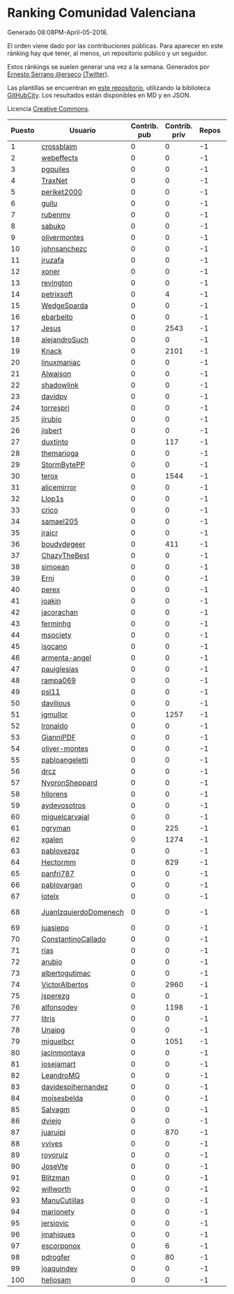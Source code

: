 # Ranking Comunidad Valenciana

Generado 08:08PM-April-05-2018.

El orden viene dado por las contribuciones públicas. Para aparecer en este ránking hay que tener, al menos, un repositorio público y un seguidor.

Estos ránkings se suelen generar una vez a la semana. Generados por [Ernesto Serrano @erseco](https://github.com/erseco/) [(Twitter)](https://twitter.com/erseco).

Las plantillas se encuentran en [este repositorio](https://github.com/iblancasa/GH-Spanish-Ranking), utilizando la biblioteca [GitHubCity](https://github.com/iblancasa/GitHubCity). Los resultados están disponibles en MD y en JSON.

Licencia [Creative Commons](https://creativecommons.org/licenses/by/4.0/).

| Puesto   |  Usuario  | Contrib. pub | Contrib. priv |Repos| Followers | Desde |  Avatar  |
|----------|-----------|--------------|---------------|-----|-----------|-------|----------|
|1|[crossblaim](https://github.com/crossblaim)|0|0|-1|-1||![crossblaim]()|
|2|[webeffects](https://github.com/webeffects)|0|0|-1|-1||![webeffects]()|
|3|[pgquiles](https://github.com/pgquiles)|0|0|-1|-1||![pgquiles]()|
|4|[TraxNet](https://github.com/TraxNet)|0|0|-1|-1||![TraxNet]()|
|5|[periket2000](https://github.com/periket2000)|0|0|-1|-1||![periket2000]()|
|6|[guilu](https://github.com/guilu)|0|0|-1|-1||![guilu]()|
|7|[rubenmv](https://github.com/rubenmv)|0|0|-1|-1||![rubenmv]()|
|8|[sabuko](https://github.com/sabuko)|0|0|-1|-1||![sabuko]()|
|9|[olivermontes](https://github.com/olivermontes)|0|0|-1|-1||![olivermontes]()|
|10|[johnsanchezc](https://github.com/johnsanchezc)|0|0|-1|-1||![johnsanchezc]()|
|11|[jruzafa](https://github.com/jruzafa)|0|0|-1|-1||![jruzafa]()|
|12|[xoner](https://github.com/xoner)|0|0|-1|-1||![xoner]()|
|13|[revington](https://github.com/revington)|0|0|-1|-1||![revington]()|
|14|[petrixsoft](https://github.com/petrixsoft)|0|4|-1|-1||![petrixsoft]()|
|15|[WedgeSparda](https://github.com/WedgeSparda)|0|0|-1|-1||![WedgeSparda]()|
|16|[ebarbeito](https://github.com/ebarbeito)|0|0|-1|-1||![ebarbeito]()|
|17|[Jesus](https://github.com/Jesus)|0|2543|-1|-1||![Jesus]()|
|18|[alejandroSuch](https://github.com/alejandroSuch)|0|0|-1|-1||![alejandroSuch]()|
|19|[Knack](https://github.com/Knack)|0|2101|-1|-1||![Knack]()|
|20|[linuxmaniac](https://github.com/linuxmaniac)|0|0|-1|-1||![linuxmaniac]()|
|21|[Alwaison](https://github.com/Alwaison)|0|0|-1|-1||![Alwaison]()|
|22|[shadowlink](https://github.com/shadowlink)|0|0|-1|-1||![shadowlink]()|
|23|[davidpv](https://github.com/davidpv)|0|0|-1|-1||![davidpv]()|
|24|[torrespri](https://github.com/torrespri)|0|0|-1|-1||![torrespri]()|
|25|[jirubio](https://github.com/jirubio)|0|0|-1|-1||![jirubio]()|
|26|[jisbert](https://github.com/jisbert)|0|0|-1|-1||![jisbert]()|
|27|[duxtinto](https://github.com/duxtinto)|0|117|-1|-1||![duxtinto]()|
|28|[themarioga](https://github.com/themarioga)|0|0|-1|-1||![themarioga]()|
|29|[StormBytePP](https://github.com/StormBytePP)|0|0|-1|-1||![StormBytePP]()|
|30|[terox](https://github.com/terox)|0|1544|-1|-1||![terox]()|
|31|[alicemirror](https://github.com/alicemirror)|0|0|-1|-1||![alicemirror]()|
|32|[Llop1s](https://github.com/Llop1s)|0|0|-1|-1||![Llop1s]()|
|33|[crico](https://github.com/crico)|0|0|-1|-1||![crico]()|
|34|[samael205](https://github.com/samael205)|0|0|-1|-1||![samael205]()|
|35|[jraicr](https://github.com/jraicr)|0|0|-1|-1||![jraicr]()|
|36|[boudydegeer](https://github.com/boudydegeer)|0|411|-1|-1||![boudydegeer]()|
|37|[ChazyTheBest](https://github.com/ChazyTheBest)|0|0|-1|-1||![ChazyTheBest]()|
|38|[simoean](https://github.com/simoean)|0|0|-1|-1||![simoean]()|
|39|[Erni](https://github.com/Erni)|0|0|-1|-1||![Erni]()|
|40|[perex](https://github.com/perex)|0|0|-1|-1||![perex]()|
|41|[joakin](https://github.com/joakin)|0|0|-1|-1||![joakin]()|
|42|[jacorachan](https://github.com/jacorachan)|0|0|-1|-1||![jacorachan]()|
|43|[ferminhg](https://github.com/ferminhg)|0|0|-1|-1||![ferminhg]()|
|44|[msociety](https://github.com/msociety)|0|0|-1|-1||![msociety]()|
|45|[isocano](https://github.com/isocano)|0|0|-1|-1||![isocano]()|
|46|[armenta-angel](https://github.com/armenta-angel)|0|0|-1|-1||![armenta-angel]()|
|47|[pauiglesias](https://github.com/pauiglesias)|0|0|-1|-1||![pauiglesias]()|
|48|[rampa069](https://github.com/rampa069)|0|0|-1|-1||![rampa069]()|
|49|[psl11](https://github.com/psl11)|0|0|-1|-1||![psl11]()|
|50|[davilious](https://github.com/davilious)|0|0|-1|-1||![davilious]()|
|51|[jgmullor](https://github.com/jgmullor)|0|1257|-1|-1||![jgmullor]()|
|52|[lronaldo](https://github.com/lronaldo)|0|0|-1|-1||![lronaldo]()|
|53|[GianniPDF](https://github.com/GianniPDF)|0|0|-1|-1||![GianniPDF]()|
|54|[oliver-montes](https://github.com/oliver-montes)|0|0|-1|-1||![oliver-montes]()|
|55|[pabloangeletti](https://github.com/pabloangeletti)|0|0|-1|-1||![pabloangeletti]()|
|56|[drcz](https://github.com/drcz)|0|0|-1|-1||![drcz]()|
|57|[NyoronSheppard](https://github.com/NyoronSheppard)|0|0|-1|-1||![NyoronSheppard]()|
|58|[hllorens](https://github.com/hllorens)|0|0|-1|-1||![hllorens]()|
|59|[aydevosotros](https://github.com/aydevosotros)|0|0|-1|-1||![aydevosotros]()|
|60|[miguelcarvajal](https://github.com/miguelcarvajal)|0|0|-1|-1||![miguelcarvajal]()|
|61|[ngryman](https://github.com/ngryman)|0|225|-1|-1||![ngryman]()|
|62|[xgalen](https://github.com/xgalen)|0|1274|-1|-1||![xgalen]()|
|63|[pablovezgz](https://github.com/pablovezgz)|0|0|-1|-1||![pablovezgz]()|
|64|[Hectormm](https://github.com/Hectormm)|0|829|-1|-1||![Hectormm]()|
|65|[panfri787](https://github.com/panfri787)|0|0|-1|-1||![panfri787]()|
|66|[pablovargan](https://github.com/pablovargan)|0|0|-1|-1||![pablovargan]()|
|67|[lotelx](https://github.com/lotelx)|0|0|-1|-1||![lotelx]()|
|68|[JuanIzquierdoDomenech](https://github.com/JuanIzquierdoDomenech)|0|0|-1|-1||![JuanIzquierdoDomenech]()|
|69|[juasiepo](https://github.com/juasiepo)|0|0|-1|-1||![juasiepo]()|
|70|[ConstantinoCallado](https://github.com/ConstantinoCallado)|0|0|-1|-1||![ConstantinoCallado]()|
|71|[rias](https://github.com/rias)|0|0|-1|-1||![rias]()|
|72|[arubio](https://github.com/arubio)|0|0|-1|-1||![arubio]()|
|73|[albertogutimac](https://github.com/albertogutimac)|0|0|-1|-1||![albertogutimac]()|
|74|[VictorAlbertos](https://github.com/VictorAlbertos)|0|2960|-1|-1||![VictorAlbertos]()|
|75|[jsperezg](https://github.com/jsperezg)|0|0|-1|-1||![jsperezg]()|
|76|[alfonsodev](https://github.com/alfonsodev)|0|1198|-1|-1||![alfonsodev]()|
|77|[litris](https://github.com/litris)|0|0|-1|-1||![litris]()|
|78|[Unaipg](https://github.com/Unaipg)|0|0|-1|-1||![Unaipg]()|
|79|[miguelbcr](https://github.com/miguelbcr)|0|1051|-1|-1||![miguelbcr]()|
|80|[jacinmontava](https://github.com/jacinmontava)|0|0|-1|-1||![jacinmontava]()|
|81|[josejamart](https://github.com/josejamart)|0|0|-1|-1||![josejamart]()|
|82|[LeandroMG](https://github.com/LeandroMG)|0|0|-1|-1||![LeandroMG]()|
|83|[davidespihernandez](https://github.com/davidespihernandez)|0|0|-1|-1||![davidespihernandez]()|
|84|[moisesbelda](https://github.com/moisesbelda)|0|0|-1|-1||![moisesbelda]()|
|85|[Salvagm](https://github.com/Salvagm)|0|0|-1|-1||![Salvagm]()|
|86|[dviejo](https://github.com/dviejo)|0|0|-1|-1||![dviejo]()|
|87|[juaruipi](https://github.com/juaruipi)|0|870|-1|-1||![juaruipi]()|
|88|[vvives](https://github.com/vvives)|0|0|-1|-1||![vvives]()|
|89|[royoruiz](https://github.com/royoruiz)|0|0|-1|-1||![royoruiz]()|
|90|[JoseVte](https://github.com/JoseVte)|0|0|-1|-1||![JoseVte]()|
|91|[Blitzman](https://github.com/Blitzman)|0|0|-1|-1||![Blitzman]()|
|92|[willworth](https://github.com/willworth)|0|0|-1|-1||![willworth]()|
|93|[ManuCutillas](https://github.com/ManuCutillas)|0|0|-1|-1||![ManuCutillas]()|
|94|[marionety](https://github.com/marionety)|0|0|-1|-1||![marionety]()|
|95|[jersiovic](https://github.com/jersiovic)|0|0|-1|-1||![jersiovic]()|
|96|[jmahiques](https://github.com/jmahiques)|0|0|-1|-1||![jmahiques]()|
|97|[escorponox](https://github.com/escorponox)|0|6|-1|-1||![escorponox]()|
|98|[pdrogfer](https://github.com/pdrogfer)|0|80|-1|-1||![pdrogfer]()|
|99|[joaquindev](https://github.com/joaquindev)|0|0|-1|-1||![joaquindev]()|
|100|[heliosam](https://github.com/heliosam)|0|0|-1|-1||![heliosam]()|
